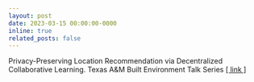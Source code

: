 ```yaml
---
layout: post
date: 2023-03-15 00:00:00-0000
inline: true
related_posts: false
---
```


Privacy-Preserving Location Recommendation via Decentralized Collaborative Learning. Texas A&M Built Environment Talk Series [\[ link \]](https://urbanai.tamids.tamu.edu/2023/04/09/built-env-talk-series-dr-jinmeng-rao/)
